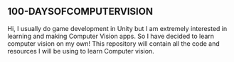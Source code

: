 ## 100-DAYSOFCOMPUTERVISION
Hi, I usually do game development in Unity but I am extremely interested in learning and making Computer Vision apps. So I have decided to learn computer vision on my own!
This repository will contain all the code and resources I will be using to learn Computer vision.
